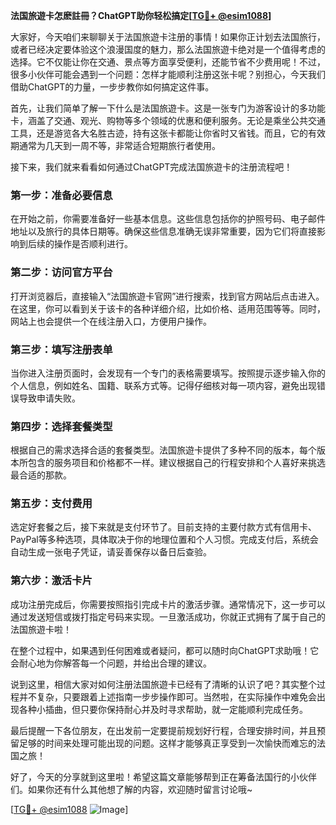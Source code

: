 **法国旅遊卡怎麽註冊？ChatGPT助你轻松搞定[[TG💪+ @esim1088](https://t.me/s/esim1088)]**

大家好，今天咱们来聊聊关于法国旅遊卡注册的事情！如果你正计划去法国旅行，或者已经决定要体验这个浪漫国度的魅力，那么法国旅遊卡绝对是一个值得考虑的选择。它不仅能让你在交通、景点等方面享受便利，还能节省不少费用呢！不过，很多小伙伴可能会遇到一个问题：怎样才能顺利注册这张卡呢？别担心，今天我们借助ChatGPT的力量，一步步教你如何搞定这件事。

首先，让我们简单了解一下什么是法国旅遊卡。这是一张专门为游客设计的多功能卡，涵盖了交通、观光、购物等多个领域的优惠和便利服务。无论是乘坐公共交通工具，还是游览各大名胜古迹，持有这张卡都能让你省时又省钱。而且，它的有效期通常为几天到一周不等，非常适合短期旅行者使用。

接下来，我们就来看看如何通过ChatGPT完成法国旅遊卡的注册流程吧！

### **第一步：准备必要信息**
在开始之前，你需要准备好一些基本信息。这些信息包括你的护照号码、电子邮件地址以及旅行的具体日期等。确保这些信息准确无误非常重要，因为它们将直接影响到后续的操作是否顺利进行。

### **第二步：访问官方平台**
打开浏览器后，直接输入“法国旅遊卡官网”进行搜索，找到官方网站后点击进入。在这里，你可以看到关于该卡的各种详细介绍，比如价格、适用范围等等。同时，网站上也会提供一个在线注册入口，方便用户操作。

### **第三步：填写注册表单**
当你进入注册页面时，会发现有一个专门的表格需要填写。按照提示逐步输入你的个人信息，例如姓名、国籍、联系方式等。记得仔细核对每一项内容，避免出现错误导致申请失败。

### **第四步：选择套餐类型**
根据自己的需求选择合适的套餐类型。法国旅遊卡提供了多种不同的版本，每个版本所包含的服务项目和价格都不一样。建议根据自己的行程安排和个人喜好来挑选最合适的那款。

### **第五步：支付费用**
选定好套餐之后，接下来就是支付环节了。目前支持的主要付款方式有信用卡、PayPal等多种选项，具体取决于你的地理位置和个人习惯。完成支付后，系统会自动生成一张电子凭证，请妥善保存以备日后查验。

### **第六步：激活卡片**
成功注册完成后，你需要按照指引完成卡片的激活步骤。通常情况下，这一步可以通过发送短信或拨打指定号码来实现。一旦激活成功，你就正式拥有了属于自己的法国旅遊卡啦！

在整个过程中，如果遇到任何困难或者疑问，都可以随时向ChatGPT求助哦！它会耐心地为你解答每一个问题，并给出合理的建议。

说到这里，相信大家对如何注册法国旅遊卡已经有了清晰的认识了吧？其实整个过程并不复杂，只要跟着上述指南一步步操作即可。当然啦，在实际操作中难免会出现各种小插曲，但只要你保持耐心并及时寻求帮助，就一定能顺利完成任务。

最后提醒一下各位朋友，在出发前一定要提前规划好行程，合理安排时间，并且预留足够的时间来处理可能出现的问题。这样才能够真正享受到一次愉快而难忘的法国之旅！

好了，今天的分享就到这里啦！希望这篇文章能够帮到正在筹备法国行的小伙伴们。如果你还有什么其他想了解的内容，欢迎随时留言讨论哦~

[[TG💪+ @esim1088](https://t.me/s/esim1088) ![Image](https://i.postimg.cc/4NQfJmqS/Snipaste-2025-05-13-00-14-12.png)]